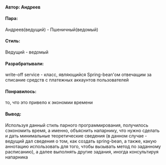 #### Автор: Андреев
#### Пара:
Андреев(ведущий) - Пшеничный(ведомый)
#### Стиль: 
Ведущий - ведомый
#### Разрабратывали:
write-off service - класс, являющийся Spring-bean'ом отвечащим за списание средств с платежных аккаунтов пользователей
#### Понравилось: 
то, что это привело к экономии времени
#### Вывод: 
Используя данный стиль парного программирования, получилось сэкономить время, а именно, объяснить напарнику, 
что нужно сделать и дать минимальные теоретические сведения (в данном случае - ведущий дал сведения о том, как создать spring-bean, а также,
какую аннотацию использовать для того, чтобы вызывать метод по заданному расписанию), а далее выполнять другие задания, иногда консультируя напарника 
